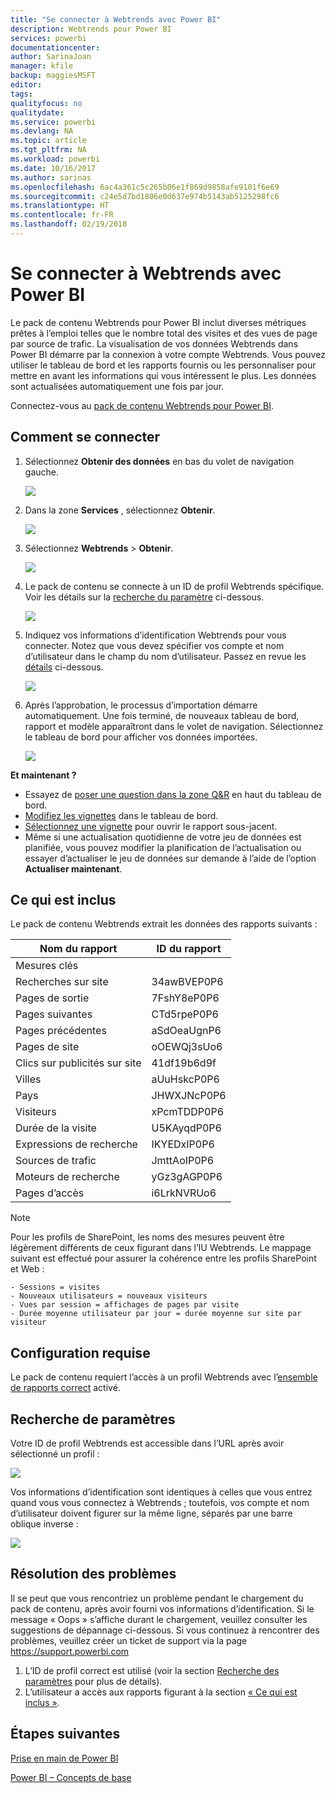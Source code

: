 ```yaml
---
title: "Se connecter à Webtrends avec Power BI"
description: Webtrends pour Power BI
services: powerbi
documentationcenter: 
author: SarinaJoan
manager: kfile
backup: maggiesMSFT
editor: 
tags: 
qualityfocus: no
qualitydate: 
ms.service: powerbi
ms.devlang: NA
ms.topic: article
ms.tgt_pltfrm: NA
ms.workload: powerbi
ms.date: 10/16/2017
ms.author: sarinas
ms.openlocfilehash: 6ac4a361c5c265b06e1f869d9858afe9101f6e69
ms.sourcegitcommit: c24e5d7bd1806e0d637e974b5143ab5125298fc6
ms.translationtype: HT
ms.contentlocale: fr-FR
ms.lasthandoff: 02/19/2018
---
```

# <a name="connect-to-webtrends-with-power-bi"></a>Se connecter à Webtrends avec Power BI
Le pack de contenu Webtrends pour Power BI inclut diverses métriques prêtes à l’emploi telles que le nombre total des visites et des vues de page par source de trafic. La visualisation de vos données Webtrends dans Power BI démarre par la connexion à votre compte Webtrends. Vous pouvez utiliser le tableau de bord et les rapports fournis ou les personnaliser pour mettre en avant les informations qui vous intéressent le plus.  Les données sont actualisées automatiquement une fois par jour.

Connectez-vous au [pack de contenu Webtrends pour Power BI](https://app.powerbi.com/getdata/services/webtrends).

## <a name="how-to-connect"></a>Comment se connecter
1. Sélectionnez **Obtenir des données** en bas du volet de navigation gauche.
   
   ![](media/service-connect-to-webtrends/getdata3.png)
2. Dans la zone **Services** , sélectionnez **Obtenir**.
   
   ![](media/service-connect-to-webtrends/services.png)
3. Sélectionnez **Webtrends** \> **Obtenir**.
   
   ![](media/service-connect-to-webtrends/webtrends.png)
4. Le pack de contenu se connecte à un ID de profil Webtrends spécifique. Voir les détails sur la [recherche du paramètre](#FindingParams) ci-dessous.
   
   ![](media/service-connect-to-webtrends/parameters.png)
5. Indiquez vos informations d’identification Webtrends pour vous connecter. Notez que vous devez spécifier vos compte et nom d’utilisateur dans le champ du nom d’utilisateur. Passez en revue les [détails](#FindingParams) ci-dessous.
   
   ![](media/service-connect-to-webtrends/creds.png)
6. Après l’approbation, le processus d’importation démarre automatiquement. Une fois terminé, de nouveaux tableau de bord, rapport et modèle apparaîtront dans le volet de navigation. Sélectionnez le tableau de bord pour afficher vos données importées.
   
   ![](media/service-connect-to-webtrends/dashboard.png)

**Et maintenant ?**

* Essayez de [poser une question dans la zone Q&R](power-bi-q-and-a.md) en haut du tableau de bord.
* [Modifiez les vignettes](service-dashboard-edit-tile.md) dans le tableau de bord.
* [Sélectionnez une vignette](service-dashboard-tiles.md) pour ouvrir le rapport sous-jacent.
* Même si une actualisation quotidienne de votre jeu de données est planifiée, vous pouvez modifier la planification de l’actualisation ou essayer d’actualiser le jeu de données sur demande à l’aide de l’option **Actualiser maintenant**.

## <a name="whats-included"></a>Ce qui est inclus
<a name="Included"></a>

Le pack de contenu Webtrends extrait les données des rapports suivants :  

| Nom du rapport | ID du rapport |
| --- | --- |
| Mesures clés | |
| Recherches sur site |34awBVEP0P6 |
| Pages de sortie |7FshY8eP0P6 |
| Pages suivantes |CTd5rpeP0P6 |
| Pages précédentes |aSdOeaUgnP6 |
| Pages de site |oOEWQj3sUo6 |
| Clics sur publicités sur site |41df19b6d9f |
| Villes |aUuHskcP0P6 |
| Pays |JHWXJNcP0P6 |
| Visiteurs |xPcmTDDP0P6 |
| Durée de la visite |U5KAyqdP0P6 |
| Expressions de recherche |IKYEDxIP0P6 |
| Sources de trafic |JmttAoIP0P6 |
| Moteurs de recherche |yGz3gAGP0P6 |
| Pages d’accès |i6LrkNVRUo6 |

>[!NOTE]
>Pour les profils de SharePoint, les noms des mesures peuvent être légèrement différents de ceux figurant dans l’IU Webtrends. Le mappage suivant est effectué pour assurer la cohérence entre les profils SharePoint et Web :   

    - Sessions = visites  
    - Nouveaux utilisateurs = nouveaux visiteurs  
    - Vues par session = affichages de pages par visite  
    - Durée moyenne utilisateur par jour = durée moyenne sur site par visiteur  

## <a name="system-requirements"></a>Configuration requise
Le pack de contenu requiert l’accès à un profil Webtrends avec l’[ensemble de rapports correct](#Included) activé.

<a name="FindingParams"></a>

## <a name="finding-parameters"></a>Recherche de paramètres
Votre ID de profil Webtrends est accessible dans l’URL après avoir sélectionné un profil :

![](media/service-connect-to-webtrends/webtrendsparameters.png)

Vos informations d’identification sont identiques à celles que vous entrez quand vous vous connectez à Webtrends ; toutefois, vos compte et nom d’utilisateur doivent figurer sur la même ligne, séparés par une barre oblique inverse :

![](media/service-connect-to-webtrends/webtrendscreds.png)

## <a name="troubleshooting"></a>Résolution des problèmes
Il se peut que vous rencontriez un problème pendant le chargement du pack de contenu, après avoir fourni vos informations d’identification. Si le message « Oops » s’affiche durant le chargement, veuillez consulter les suggestions de dépannage ci-dessous. Si vous continuez à rencontrer des problèmes, veuillez créer un ticket de support via la page https://support.powerbi.com

1. L’ID de profil correct est utilisé (voir la section [Recherche des paramètres](#FindingParams) pour plus de détails).
2. L’utilisateur a accès aux rapports figurant à la section [« Ce qui est inclus »](#Included).

## <a name="next-steps"></a>Étapes suivantes
[Prise en main de Power BI](service-get-started.md)

[Power BI – Concepts de base](service-basic-concepts.md)

